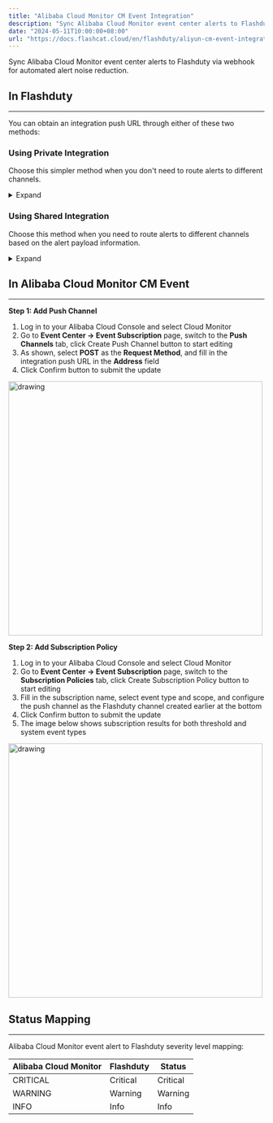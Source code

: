 ```yaml
---
title: "Alibaba Cloud Monitor CM Event Integration"
description: "Sync Alibaba Cloud Monitor event center alerts to Flashduty via webhook for automated alert noise reduction"
date: "2024-05-11T10:00:00+08:00"
url: "https://docs.flashcat.cloud/en/flashduty/aliyun-cm-event-integration-guide"
---
```


Sync Alibaba Cloud Monitor event center alerts to Flashduty via webhook for automated alert noise reduction.

<div class="hide">

## In Flashduty
---
You can obtain an integration push URL through either of these two methods:

### Using Private Integration

Choose this simpler method when you don't need to route alerts to different channels.

<details>
  <summary>Expand</summary>
  
  1. Go to the Flashduty console, select **Channel**, and enter a channel's details page
  2. Select the **Integration** tab, click **Add Integration** to enter the integration page
  3. Choose **Alibaba Cloud CM Event** integration and click **Save** to generate a card
  4. Click the generated card to view the **push URL**, copy it for later use, and you're done
  
</details>

### Using Shared Integration

Choose this method when you need to route alerts to different channels based on the alert payload information.

<details>
  <summary>Expand</summary>
  
  1. Go to the Flashduty console, select **Integration Center=>Alerts** to enter the integration selection page
  2. Select **Alibaba Cloud CM Event** integration:
        - **Integration Name**: Define a name for this integration
  3. Click **Save** and copy the newly generated **push URL** for later use
  4. Click **Create Route** to configure routing rules for the integration. You can match different alerts to different channels based on conditions, or set a default channel as a fallback, and adjust as needed later
  5. Complete
    
</details>
</div>

## In Alibaba Cloud Monitor CM Event
---
**Step 1: Add Push Channel**

<div class="md-block">

1. Log in to your Alibaba Cloud Console and select Cloud Monitor
2. Go to **Event Center -> Event Subscription** page, switch to the **Push Channels** tab, click Create Push Channel button to start editing
3. As shown, select **POST** as the **Request Method**, and fill in the integration push URL in the **Address** field
4. Click Confirm button to submit the update

<img src="https://download.flashcat.cloud/flashduty/doc/en/aliyun/event-2.png" alt="drawing" width="500"/>

</div>

**Step 2: Add Subscription Policy**

<div class="md-block">

1. Log in to your Alibaba Cloud Console and select Cloud Monitor
2. Go to **Event Center -> Event Subscription** page, switch to the **Subscription Policies** tab, click Create Subscription Policy button to start editing
3. Fill in the subscription name, select event type and scope, and configure the push channel as the Flashduty channel created earlier at the bottom
4. Click Confirm button to submit the update
5. The image below shows subscription results for both threshold and system event types

<img src="https://download.flashcat.cloud/flashduty/doc/en/aliyun/event-3.png" alt="drawing" width="500"/>

</div>

## Status Mapping
---
<div class="md-block">
  
Alibaba Cloud Monitor event alert to Flashduty severity level mapping:

| Alibaba Cloud Monitor | Flashduty | Status |
| -------------------- | --------- | ------ |
| CRITICAL             | Critical  | Critical |
| WARNING              | Warning   | Warning |
| INFO                 | Info      | Info |

</div>